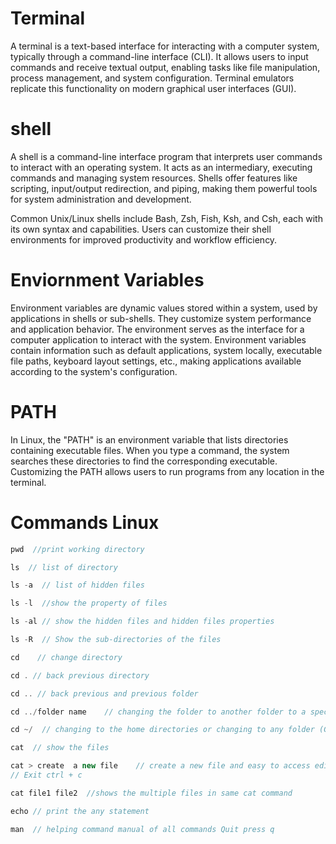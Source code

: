 # Terminal

A terminal is a text-based interface for interacting with a computer system, typically through a command-line interface (CLI). It allows users to input commands and receive textual output, enabling tasks like file manipulation, process management, and system configuration. Terminal emulators replicate this functionality on modern graphical user interfaces (GUI).

# shell

A shell is a command-line interface program that interprets user commands to interact with an operating system. It acts as an intermediary, executing commands and managing system resources. Shells offer features like scripting, input/output redirection, and piping, making them powerful tools for system administration and development.

 Common Unix/Linux shells include Bash, Zsh, Fish, Ksh, and Csh, each with its own syntax and capabilities. Users can customize their shell environments for improved productivity and workflow efficiency.

# Enviornment Variables

Environment variables are dynamic values stored within a system, used by applications in shells or sub-shells. They customize system performance and application behavior. The environment serves as the interface for a computer application to interact with the system. Environment variables contain information such as default applications, system locally, executable file paths, keyboard layout settings, etc., making applications available according to the system's configuration.

# PATH

In Linux, the "PATH" is an environment variable that lists directories containing executable files. When you type a command, the system searches these directories to find the corresponding executable. Customizing the PATH allows users to run programs from any location in the terminal.

# Commands Linux

```java
pwd  //print working directory

ls  // list of directory

ls -a  // list of hidden files

ls -l  //show the property of files 

ls -al // show the hidden files and hidden files properties

ls -R  // Show the sub-directories of the files 

cd    // change directory

cd . // back previous directory 

cd .. // back previous and previous folder

cd ../folder name    // changing the folder to another folder to a specific path of the folder 

cd ~/  // changing to the home directories or changing to any folder (Give folder name)

cat  // show the files 

cat > create  a new file    // create a new file and easy to access edit file in the same place and handling Easy
// Exit ctrl + c 

cat file1 file2  //shows the multiple files in same cat command

echo // print the any statement 

man  // helping command manual of all commands Quit press q

```
